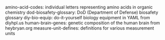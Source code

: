 amino-acid-codes: individual letters representing amino acids in organic chemistry
dod-biosafety-glossary: DoD (Department of Defense) biosafety glossary
diy-bio-equip: do-it-yourself biology equipment in YAML from diyhpl.us
human-brain-genes: genetic composition of the human brain from heybryan.org
measure-unit-defines: definitions for various measurement units

